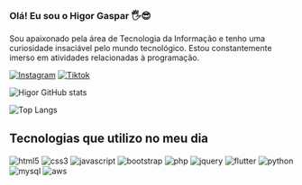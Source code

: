 ### Olá! Eu sou o Higor Gaspar 🖐😎

Sou apaixonado pela área de Tecnologia da Informação e tenho uma curiosidade insaciável pelo mundo tecnológico. 
Estou constantemente imerso em atividades relacionadas à programação. 

[![Instagram](https://img.shields.io/badge/Instagram-E4405F?style=for-the-badge&logo=instagram&logoColor=white)](https://www.instagram.com/hiogr/)
[![Tiktok](https://img.shields.io/badge/TikTok-000000?style=for-the-badge&logo=tiktok&logoColor=white)](https://www.tiktok.com/@devserbug?lang=pt-BR)


![Higor GitHub stats](https://github-readme-stats.vercel.app/api?username=HigorGasparDeveloper&show_icons=true&theme=onedark)

![Top Langs](https://github-readme-stats.vercel.app/api/top-langs/?username=HigorGasparDeveloper&layout=compact)

## Tecnologias que utilizo no meu dia

<div>
    <img align="center" alt="html5" src="https://img.shields.io/badge/HTML5-E34F26?style=for-the-badge&logo=html5&logoColor=white"/>
    <img align="center" alt="css3" src="https://img.shields.io/badge/CSS3-1572B6?style=for-the-badge&logo=css3&logoColor=white"/>
    <img align="center" alt="javascript" src="https://img.shields.io/badge/JavaScript-F7DF1E?style=for-the-badge&logo=javascript&logoColor=black"/>
    <img align="center" alt="bootstrap" src="https://img.shields.io/badge/Bootstrap-563D7C?style=for-the-badge&logo=bootstrap&logoColor=white"/>
    <img align="center" alt="php" src="https://img.shields.io/badge/PHP-777BB4?style=for-the-badge&logo=php&logoColor=white"/>
    <img align="center" alt="jquery" src="https://img.shields.io/badge/jQuery-0769AD?style=for-the-badge&logo=jquery&logoColor=white"/>
    <img align="center" alt="flutter" src="https://img.shields.io/badge/Flutter-02569B?style=for-the-badge&logo=flutter&logoColor=white"/>
    <img align="center" alt="python" src="https://img.shields.io/badge/Python-14354C?style=for-the-badge&logo=python&logoColor=white"/>
    <img align="center" alt="mysql" src="https://img.shields.io/badge/MySQL-005C84?style=for-the-badge&logo=mysql&logoColor=white"/>
    <img align="center" alt="aws" src="https://img.shields.io/badge/Amazon_AWS-232F3E?style=for-the-badge&logo=amazon-aws&logoColor=white"/>
</div>
